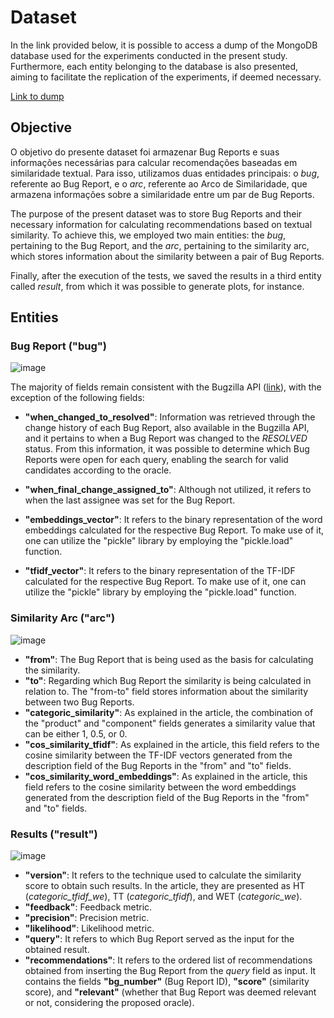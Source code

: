 # Dataset

In the link provided below, it is possible to access a dump of the MongoDB database used for the experiments conducted in the present study. Furthermore, each entity belonging to the database is also presented, aiming to facilitate the replication of the experiments, if deemed necessary.

[Link to dump](https://drive.google.com/drive/folders/1aAbZG5oEazgpst42e3T9IdExRLL54-ET?usp=sharing)

## Objective

O objetivo do presente dataset foi armazenar Bug Reports e suas informações necessárias para calcular recomendações baseadas em similaridade textual. Para isso, utilizamos duas entidades principais: o _bug_, referente ao Bug Report, e o _arc_, referente ao Arco de Similaridade, que armazena informações sobre a similaridade entre um par de Bug Reports.

The purpose of the present dataset was to store Bug Reports and their necessary information for calculating recommendations based on textual similarity. To achieve this, we employed two main entities: the _bug_, pertaining to the Bug Report, and the _arc_, pertaining to the similarity arc, which stores information about the similarity between a pair of Bug Reports.

Finally, after the execution of the tests, we saved the results in a third entity called _result_, from which it was possible to generate plots, for instance.

## Entities

### **Bug Report ("bug")**

![image](https://user-images.githubusercontent.com/32914505/216782047-0a64e7b4-f0fb-400d-86fb-e38ffb5875ea.png)

The majority of fields remain consistent with the Bugzilla API ([link](https://bmo.readthedocs.io/en/latest/using/understanding.html)), with the exception of the following fields:

- **"when_changed_to_resolved"**: Information was retrieved through the change history of each Bug Report, also available in the Bugzilla API, and it pertains to when a Bug Report was changed to the _RESOLVED_ status. From this information, it was possible to determine which Bug Reports were open for each query, enabling the search for valid candidates according to the oracle.

- **"when_final_change_assigned_to"**: Although not utilized, it refers to when the last assignee was set for the Bug Report.

- **"embeddings_vector"**: It refers to the binary representation of the word embeddings calculated for the respective Bug Report. To make use of it, one can utilize the "pickle" library by employing the "pickle.load" function.

- **"tfidf_vector"**: It refers to the binary representation of the TF-IDF calculated for the respective Bug Report. To make use of it, one can utilize the "pickle" library by employing the "pickle.load" function.


### **Similarity Arc ("arc")**

![image](https://user-images.githubusercontent.com/32914505/216782431-d41c67c3-d28d-4908-b48b-1a9e01c4be9c.png)

- **"from"**: The Bug Report that is being used as the basis for calculating the similarity.
- **"to"**: Regarding which Bug Report the similarity is being calculated in relation to. The "from-to" field stores information about the similarity between two Bug Reports.
- **"categoric_similarity"**: As explained in the article, the combination of the "product" and "component" fields generates a similarity value that can be either 1, 0.5, or 0.
- **"cos_similarity_tfidf"**: As explained in the article, this field refers to the cosine similarity between the TF-IDF vectors generated from the description field of the Bug Reports in the "from" and "to" fields.
- **"cos_similarity_word_embeddings"**: As explained in the article, this field refers to the cosine similarity between the word embeddings generated from the description field of the Bug Reports in the "from" and "to" fields.

### **Results ("result")**

![image](https://user-images.githubusercontent.com/32914505/216782608-f1294fbf-6ace-412a-a24f-81327d3374a8.png)

- **"version"**: It refers to the technique used to calculate the similarity score to obtain such results. In the article, they are presented as HT (_categoric_tfidf_we_), TT (_categoric_tfidf_), and WET (_categoric_we_).
- **"feedback"**: Feedback metric.
- **"precision"**: Precision metric.
- **"likelihood"**: Likelihood metric.
- **"query"**: It refers to which Bug Report served as the input for the obtained result.
- **"recommendations"**: It refers to the ordered list of recommendations obtained from inserting the Bug Report from the _query_ field as input. It contains the fields **"bg_number"** (Bug Report ID), **"score"** (similarity score), and **"relevant"** (whether that Bug Report was deemed relevant or not, considering the proposed oracle).
